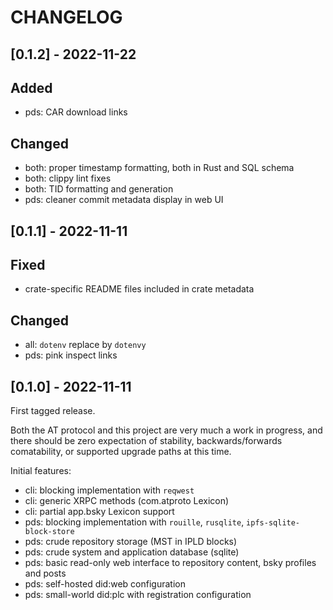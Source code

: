 
# CHANGELOG

## [0.1.2] - 2022-11-22

## Added

- pds: CAR download links

## Changed

- both: proper timestamp formatting, both in Rust and SQL schema
- both: clippy lint fixes
- both: TID formatting and generation
- pds: cleaner commit metadata display in web UI


## [0.1.1] - 2022-11-11

## Fixed

- crate-specific README files included in crate metadata

## Changed

- all: `dotenv` replace by `dotenvy`
- pds: pink inspect links

## [0.1.0] - 2022-11-11

First tagged release.

Both the AT protocol and this project are very much a work in progress, and
there should be zero expectation of stability, backwards/forwards comatability,
or supported upgrade paths at this time.

Initial features:

- cli: blocking implementation with `reqwest`
- cli: generic XRPC methods (com.atproto Lexicon)
- cli: partial app.bsky Lexicon support
- pds: blocking implementation with `rouille`, `rusqlite`, `ipfs-sqlite-block-store`
- pds: crude repository storage (MST in IPLD blocks)
- pds: crude system and application database (sqlite)
- pds: basic read-only web interface to repository content, bsky profiles and posts
- pds: self-hosted did:web configuration
- pds: small-world did:plc with registration configuration
